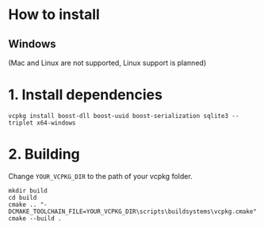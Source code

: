 # How to install

## Windows
(Mac and Linux are not supported, Linux support is planned)

# 1. Install dependencies
`vcpkg install boost-dll boost-uuid boost-serialization sqlite3 --triplet x64-windows`

# 2. Building

Change `YOUR_VCPKG_DIR` to the path of your vcpkg folder.
```
mkdir build
cd build
cmake .. "-DCMAKE_TOOLCHAIN_FILE=YOUR_VCPKG_DIR\scripts\buildsystems\vcpkg.cmake"
cmake --build .
```
